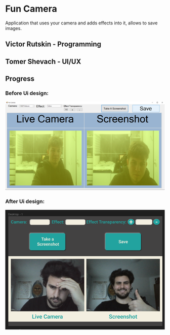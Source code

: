 # Fun Camera
 Application that uses your camera and adds effects into it, allows to save images.
 
## Victor Rutskin - Programming
## Tomer Shevach - UI/UX

## Progress
### Before Ui design:
![alt text](https://github.com/lashaka/Fun-Camera/blob/main/BeforeUIdesign.png)
### After Ui design:
![alt text](https://github.com/lashaka/Fun-Camera/blob/main/After%20UI%20UX%20Design.png)
